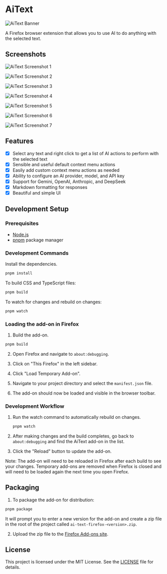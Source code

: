 # AiText

![AiText Banner](./branding/banner.png)

A Firefox browser extension that allows you to use AI to do anything with the selected text.

## Screenshots

![AiText Screenshot 1](./branding/screenshot-1.png)

![AiText Screenshot 2](./branding/screenshot-2.png)

![AiText Screenshot 3](./branding/screenshot-3.png)

![AiText Screenshot 4](./branding/screenshot-4.png)

![AiText Screenshot 5](./branding/screenshot-5.png)

![AiText Screenshot 6](./branding/screenshot-6.png)

![AiText Screenshot 7](./branding/screenshot-7.png)

## Features

- [x] Select any text and right click to get a list of AI actions to perform with the selected text
- [x] Sensible and useful default context menu actions
- [x] Easily add custom context menu actions as needed
- [x] Ability to configure an AI provider, model, and API key
- [x] Support for Gemini, OpenAI, Anthropic, and DeepSeek
- [x] Markdown formatting for responses
- [x] Beautiful and simple UI

## Development Setup

### Prerequisites

- [Node.js](https://nodejs.org/)
- [pnpm](https://pnpm.io/) package manager

### Development Commands

Install the dependencies.

```bash
pnpm install
```

To build CSS and TypeScript files:

```bash
pnpm build
```

To watch for changes and rebuild on changes:

```bash
pnpm watch
```

### Loading the add-on in Firefox

1. Build the add-on.

```bash
pnpm build
```

2. Open Firefox and navigate to `about:debugging`.

3. Click on "This Firefox" in the left sidebar.

4. Click "Load Temporary Add-on".

5. Navigate to your project directory and select the `manifest.json` file.

6. The add-on should now be loaded and visible in the browser toolbar.

### Development Workflow

1. Run the watch command to automatically rebuild on changes.

   ```bash
   pnpm watch
   ```

2. After making changes and the build completes, go back to `about:debugging` and find the AiText add-on in the list.

3. Click the "Reload" button to update the add-on.

Note: The add-on will need to be reloaded in Firefox after each build to see your changes. Temporary add-ons are removed when Firefox is closed and will need to be loaded again the next time you open Firefox.

## Packaging

1. To package the add-on for distribution:

```bash
pnpm package
```

It will prompt you to enter a new version for the add-on and create a zip file in the root of the project called `ai-text-firefox-<version>.zip`.

2. Upload the zip file to the [Firefox Add-ons site](https://addons.mozilla.org/en-US/developers/addon/aitext/versions/submit/).

## License

This project is licensed under the MIT License. See the [LICENSE](LICENSE) file for details.

